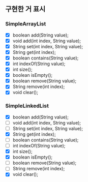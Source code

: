 ## 구현한 거 표시

### SimpleArrayList

- [x] boolean add(String value);
- [x] void add(int index, String value);
- [x] String set(int index, String value);
- [x] String get(int index);
- [x] boolean contains(String value);
- [x] int indexOf(String value);
- [x] int size();
- [x] boolean isEmpty();
- [x] boolean remove(String value);
- [x] String remove(int index);
- [x] void clear();

### SimpleLinkedList

- [x] boolean add(String value);
- [ ] void add(int index, String value);
- [ ] String set(int index, String value);
- [x] String get(int index);
- [ ] boolean contains(String value);
- [ ] int indexOf(String value);
- [x] int size();
- [x] boolean isEmpty();
- [ ] boolean remove(String value);
- [ ] String remove(int index);
- [x] void clear();

